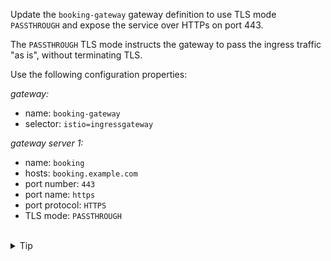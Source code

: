 Update the `booking-gateway` gateway definition to use TLS mode `PASSTHROUGH` and expose the service
over HTTPs on port 443.

The `PASSTHROUGH` TLS mode instructs the gateway to pass the ingress traffic "as is", without terminating TLS.

Use the following configuration properties:

*gateway:*
- name: `booking-gateway`
- selector: `istio=ingressgateway`

*gateway server 1:*
- name: `booking`
- hosts: `booking.example.com`
- port number: `443`
- port name: `https`
- port protocol: `HTTPS`
- TLS mode: `PASSTHROUGH`



<br>
<details><summary>Tip</summary>

```plain
apiVersion: networking.istio.io/v1alpha3
kind: Gateway
metadata:
  name: booking-gateway
spec:
  selector:
    istio: ingressgateway # use istio default ingress gateway
  servers:
  - name: booking
    port:
      number: // TODO
      name: // TODO
      protocol: // TODO
    tls:
      mode: // TODO
    hosts:
    - // TODO
```{{copy}}
</details>

<br>
<details><summary>Solution</summary>

```plain
apiVersion: networking.istio.io/v1alpha3
kind: Gateway
metadata:
  name: booking-gateway
spec:
  selector:
    istio: ingressgateway # use istio default ingress gateway
  servers:
  - name: booking
    port:
      number: 443
      name: https
      protocol: HTTPS
    tls:
      mode: PASSTHROUGH
    hosts:
    - booking.example.com
```{{copy}}
</details>